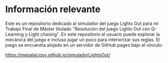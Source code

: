 # Información relevante

Este es un repositorio dedicado al simulador del juego Lights Out para mi Trabajo Final de Máster titulado "Resolución del juego Lights Out con Q-Learning y Light chasing". En este repositorio el usuario puede explorar la mecánica del juego e incluso jugar un poco para interiorizar sus reglas. El juego se encuentra alojado en un servidor de GitHub pages bajo el vínculo:

https://mepalaciosv.github.io/simuladorLightsOut/
